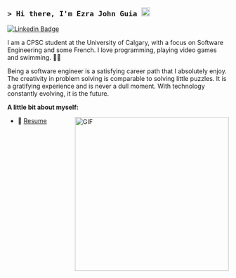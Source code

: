 <!-- @format -->

<!-- **ejohnguia/ejohnguia** is a ✨ _special_ ✨ repository because its `README.md` (this file) appears on your GitHub profile.

Here are some ideas to get you started:

-   🔭 I’m currently working on ...
-   🌱 I’m currently learning ...
-   👯 I’m looking to collaborate on ...
-   🤔 I’m looking for help with ...
-   💬 Ask me about ...
-   📫 How to reach me: ...
-   😄 Pronouns: ...
-   ⚡ Fun fact: ... -->

### <samp>&gt; Hi there, I'm Ezra John Guia <img src="https://media.giphy.com/media/hvRJCLFzcasrR4ia7z/giphy.gif" width="20"> </samp>

[![Linkedin Badge](https://img.shields.io/badge/LinkedIn-blue?style=flat&logo=linkedin&labelColor=blue)](https://www.linkedin.com/in/ezrajohn-guia/)

I am a CPSC student at the University of Calgary, with a focus on Software Engineering and some French.
I love programming, playing video games and swimming. 🏊‍♂️

Being a software engineer is a satisfying career path that I absolutely enjoy.
The creativity in problem solving is comparable to solving little puzzles.
It is a gratifying experience and is never a dull moment.
With technology constantly evolving, it is the future.

**A little bit about myself:**

<img align="right" alt="GIF" src="https://media2.giphy.com/media/qgQUggAC3Pfv687qPC/giphy.gif?cid=790b761106f1d5a4c2212e3cd1b6bceaf1fc30885b8cfc16&rid=giphy.gif&ct=g" width="350" height=auto />

-   📄 [Resume](www.google.ca)

<!--

Resources:

https://shields.io/
https://github.com/ikatyang/emoji-cheat-sheet

-->
